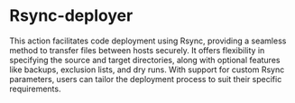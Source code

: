 # Rsync-deployer
This action facilitates code deployment using Rsync, providing a seamless method to transfer files between hosts securely. It offers flexibility in specifying the source and target directories, along with optional features like backups, exclusion lists, and dry runs. With support for custom Rsync parameters, users can tailor the deployment process to suit their specific requirements.

